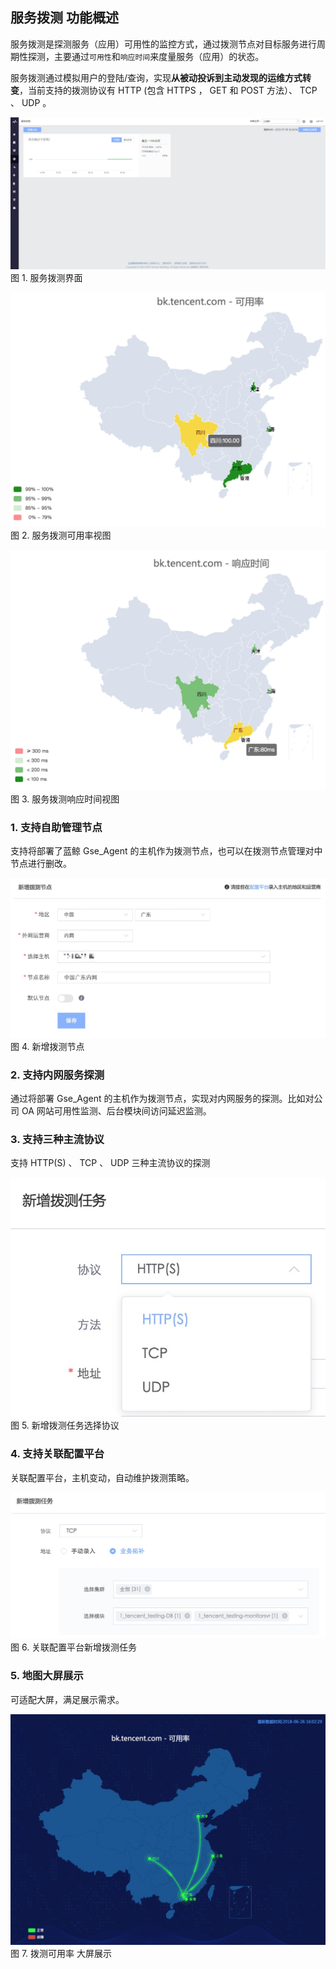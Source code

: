 ## 服务拨测 功能概述 

服务拨测是探测服务（应用）可用性的监控方式，通过拨测节点对目标服务进行周期性探测，主要通过`可用性`和`响应时间`来度量服务（应用）的状态。

服务拨测通过模拟用户的登陆/查询，实现**从被动投诉到主动发现的运维方式转变**，当前支持的拨测协议有 HTTP (包含 HTTPS ， GET 和 POST 方法）、 TCP 、 UDP 。

![](../media/uptime_check_monitor_desc.png)
图 1. 服务拨测界面

![](../media/15300012217288.jpg)
图 2. 服务拨测可用率视图

![](../media/15300011945142.jpg)
图 3. 服务拨测响应时间视图

### 1. 支持自助管理节点

支持将部署了蓝鲸 Gse_Agent 的主机作为拨测节点，也可以在拨测节点管理对中节点进行删改。

![](../media/15300019715343.jpg)
图 4. 新增拨测节点

### 2. 支持内网服务探测

通过将部署 Gse_Agent 的主机作为拨测节点，实现对内网服务的探测。比如对公司 OA 网站可用性监测、后台模块间访问延迟监测。

### 3. 支持三种主流协议

支持 HTTP(S) 、 TCP 、 UDP 三种主流协议的探测

![](../media/15300081359480.jpg)
图 5. 新增拨测任务选择协议

### 4. 支持关联配置平台

关联配置平台，主机变动，自动维护拨测策略。

![](../media/15300081750410.jpg)
图 6. 关联配置平台新增拨测任务

### 5. 地图大屏展示

可适配大屏，满足展示需求。

![](../media/15300002084642.jpg)
图 7. 拨测可用率 大屏展示
